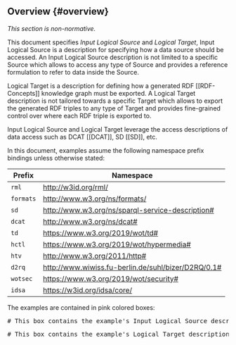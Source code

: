 ## Overview {#overview}

*This section is non-normative.*

This document specifies *Input Logical Source* and *Logical Target*,
Input Logical Source is a description
for specifying how a data source should be accessed.
An Input Logical Source description is not limited to a specific Source
which allows to access any type of Source and provides a reference formulation
to refer to data inside the Source.

Logical Target is
a description for defining how a generated
RDF [[RDF-Concepts]]
knowledge graph must be exported.
A Logical Target description is not tailored towards a specific Target
which allows to export the generated RDF triples to any type of Target
and provides fine-grained control over where each RDF triple is exported to.

Input Logical Source and Logical Target leverage
the access descriptions of data access
such as DCAT [[DCAT]], SD [[SD]], etc.

In this document, examples assume
the following namespace prefix bindings unless otherwise stated:

| Prefix    | Namespace                                           |
| --------- | --------------------------------------------------- |
| `rml`     | http://w3id.org/rml/                                |
| `formats` | http://www.w3.org/ns/formats/                       |
| `sd`      | http://www.w3.org/ns/sparql-service-description#    |
| `dcat`    | http://www.w3.org/ns/dcat#                          |
| `td`      | https://www.w3.org/2019/wot/td#                     |
| `hctl`    | https://www.w3.org/2019/wot/hypermedia#             |
| `htv`     | http://www.w3.org/2011/http#                        |
| `d2rq`    | http://www.wiwiss.fu-berlin.de/suhl/bizer/D2RQ/0.1# |
| `wotsec`  | https://www.w3.org/2019/wot/security#               |
| `idsa`    | https://w3id.org/idsa/core/                         |

The examples are contained in pink colored boxes:

<pre class="ex-source">
# This box contains the example's Input Logical Source description.
</pre>

<pre class="ex-target">
# This box contains the example's Logical Target description.
</pre>
